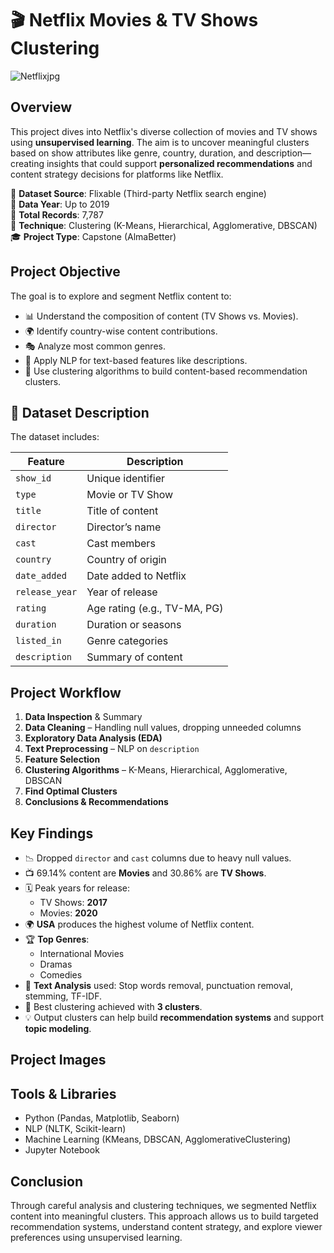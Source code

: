 # 🎬 Netflix Movies & TV Shows Clustering

![Netflixjpg](https://github.com/user-attachments/assets/4b93671e-672c-48f4-ad30-08fe23a0620c)

## Overview  
This project dives into Netflix's diverse collection of movies and TV shows using **unsupervised learning**. The aim is to uncover meaningful clusters based on show attributes like genre, country, duration, and description—creating insights that could support **personalized recommendations** and content strategy decisions for platforms like Netflix.

🔗 **Dataset Source**: Flixable (Third-party Netflix search engine)  
📅 **Data Year**: Up to 2019  
📁 **Total Records**: 7,787  
🧠 **Technique**: Clustering (K-Means, Hierarchical, Agglomerative, DBSCAN)  
🎓 **Project Type**: Capstone (AlmaBetter)

## Project Objective  
The goal is to explore and segment Netflix content to:

- 📊 Understand the composition of content (TV Shows vs. Movies).
- 🌍 Identify country-wise content contributions.
- 🎭 Analyze most common genres.
- 🧪 Apply NLP for text-based features like descriptions.
- 🤖 Use clustering algorithms to build content-based recommendation clusters.

## 🧾 Dataset Description

The dataset includes:

| Feature       | Description |
|---------------|-------------|
| `show_id`     | Unique identifier |
| `type`        | Movie or TV Show |
| `title`       | Title of content |
| `director`    | Director’s name |
| `cast`        | Cast members |
| `country`     | Country of origin |
| `date_added`  | Date added to Netflix |
| `release_year`| Year of release |
| `rating`      | Age rating (e.g., TV-MA, PG) |
| `duration`    | Duration or seasons |
| `listed_in`   | Genre categories |
| `description` | Summary of content |

## Project Workflow

1. **Data Inspection** & Summary  
2. **Data Cleaning** – Handling null values, dropping unneeded columns  
3. **Exploratory Data Analysis (EDA)**  
4. **Text Preprocessing** – NLP on `description`  
5. **Feature Selection**  
6. **Clustering Algorithms** – K-Means, Hierarchical, Agglomerative, DBSCAN  
7. **Find Optimal Clusters**  
8. **Conclusions & Recommendations**

## Key Findings

- 📉 Dropped `director` and `cast` columns due to heavy null values.
- 📺 69.14% content are **Movies** and 30.86% are **TV Shows**.
- 🗓️ Peak years for release:  
  - TV Shows: **2017**  
  - Movies: **2020**
- 🌍 **USA** produces the highest volume of Netflix content.
- 🏆 **Top Genres**:
  - International Movies  
  - Dramas  
  - Comedies
- 🧠 **Text Analysis** used: Stop words removal, punctuation removal, stemming, TF-IDF.
- 🤖 Best clustering achieved with **3 clusters**.
- 💡 Output clusters can help build **recommendation systems** and support **topic modeling**.

## Project Images  


## Tools & Libraries

- Python (Pandas, Matplotlib, Seaborn)
- NLP (NLTK, Scikit-learn)
- Machine Learning (KMeans, DBSCAN, AgglomerativeClustering)
- Jupyter Notebook

## Conclusion

Through careful analysis and clustering techniques, we segmented Netflix content into meaningful clusters. This approach allows us to build targeted recommendation systems, understand content strategy, and explore viewer preferences using unsupervised learning.
